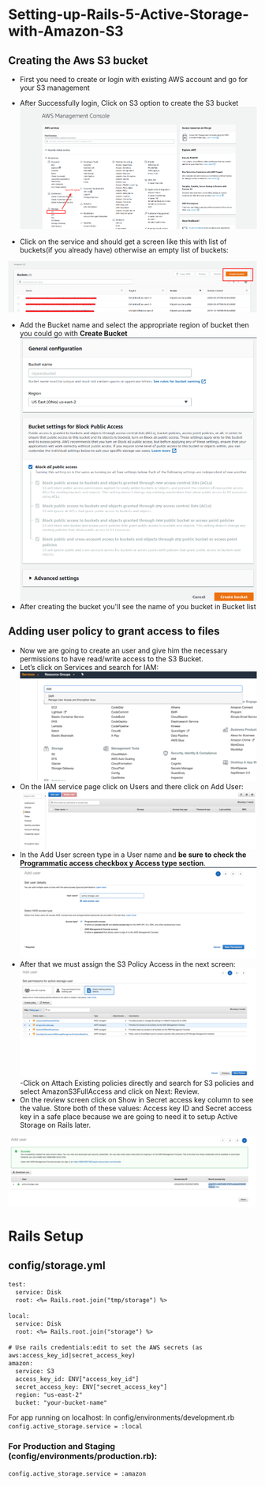 # Setting-up-Rails-5-Active-Storage-with-Amazon-S3

## Creating the Aws S3 bucket

- First you need to create or login with existing AWS account and go for your S3 management
- After Successfully login, Click on S3 option to create the S3 bucket
![](aws1.png)

- Click on the service and should get a screen like this with list of buckets(if you already have) otherwise an empty list of buckets:

![](aws2.png)

- Add the Bucket name and select the appropriate region of bucket then you could go with **Create Bucket**
![](aws33.png)
- After creating the bucket you'll see the name of you bucket in Bucket list

## Adding user policy to grant access to files
- Now we are going to create an user and give him the necessary permissions to have read/write access to the S3 Bucket.
- Let’s click on Services and search for IAM:
![](aws4.png)
- On the IAM service page click on Users and there click on Add User:
![](aws5.png)
- In the Add User screen type in a User name and **be sure to check the Programmatic access checkbox y Access type section**.
![](aws6.png)
- After that we must assign the S3 Policy Access in the next screen:
![](aws7.png)
-Click on Attach Existing policies directly and search for S3 policies and select AmazonS3FullAccess and click on Next: Review.
- On the review screen click on Show in Secret access key column to see the value. Store both of these values: Access key ID and Secret access key in a safe place because we are going to need it to setup Active Storage on Rails later.

![](aws8.png)

# Rails Setup

## config/storage.yml
```
test:
  service: Disk
  root: <%= Rails.root.join("tmp/storage") %>

local:
  service: Disk
  root: <%= Rails.root.join("storage") %>

# Use rails credentials:edit to set the AWS secrets (as aws:access_key_id|secret_access_key)
amazon:
  service: S3
  access_key_id: ENV["access_key_id"]
  secret_access_key: ENV["secret_access_key"]
  region: "us-east-2"
  bucket: "your-bucket-name" 
```
  
  For app running on localhost:
  In config/environments/development.rb
  ``` config.active_storage.service = :local ```
  
  ### For Production and Staging (config/environments/production.rb):
  ```config.active_storage.service = :amazon ```

